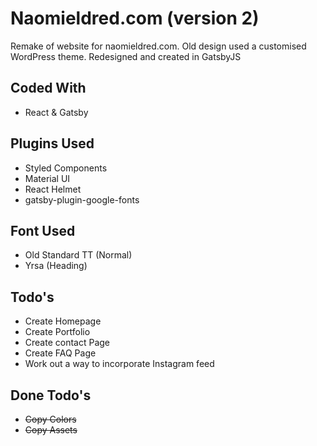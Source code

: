# Naomieldred.com (version 2)

Remake of website for naomieldred.com. Old design used a customised WordPress theme. Redesigned and created in GatsbyJS

## Coded With

- React & Gatsby

## Plugins Used

- Styled Components
- Material UI
- React Helmet
- gatsby-plugin-google-fonts

## Font Used

- Old Standard TT (Normal)
- Yrsa (Heading)

## Todo's

- Create Homepage
- Create Portfolio
- Create contact Page
- Create FAQ Page
- Work out a way to incorporate Instagram feed

## Done Todo's

- ~~Copy Colors~~
- ~~Copy Assets~~
